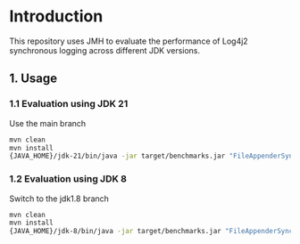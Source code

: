 # Introduction

This repository uses JMH to evaluate the performance of Log4j2 synchronous logging across different JDK versions.

## 1. Usage

### 1.1 Evaluation using JDK 21

Use the main branch

```bash
mvn clean
mvn install
{JAVA_HOME}/jdk-21/bin/java -jar target/benchmarks.jar "FileAppenderSyncBenchmark.*" -jvmArgs "-Xmx2g -Xms2g" -f 2 -t 16 -w 10 -wi 2 -r 30 -i 2 -to 300 -prof gc -rf json
```


### 1.2 Evaluation using JDK 8

Switch to the jdk1.8 branch

```bash
mvn clean
mvn install
{JAVA_HOME}/jdk-8/bin/java -jar target/benchmarks.jar "FileAppenderSyncBenchmark.*" -jvmArgs "-Xmx2g -Xms2g" -f 2 -t 16 -w 10 -wi 2 -r 30 -i 2 -to 300 -prof gc -rf json
```